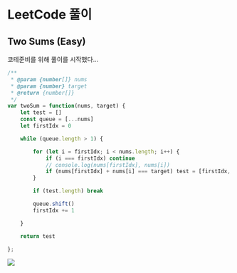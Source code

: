 # LeetCode 풀이

## Two Sums (Easy)

코테준비를 위해 풀이를 시작했다...

``` js
/**
 * @param {number[]} nums
 * @param {number} target
 * @return {number[]}
 */
var twoSum = function(nums, target) {
    let test = []
    const queue = [...nums]
    let firstIdx = 0

    while (queue.length > 1) {

        for (let i = firstIdx; i < nums.length; i++) {
            if (i === firstIdx) continue
            // console.log(nums[firstIdx], nums[i])
            if (nums[firstIdx] + nums[i] === target) test = [firstIdx, i]
        }

        if (test.length) break

        queue.shift()
        firstIdx += 1

    }

    return test

};
```

<img src="https://img1.daumcdn.net/thumb/R1280x0/?scode=mtistory2&fname=https%3A%2F%2Fblog.kakaocdn.net%2Fdn%2FcNpIpx%2FbtrrfJxq4qb%2FNgxjVfvV21sxtztBm9KJ2K%2Fimg.png">